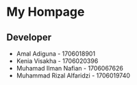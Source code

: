 # My Hompage
## Developer
- Amal Adiguna - 1706018901
- Kenia Visakha - 1706020396
- Muhamad Ilman Nafian - 1706067626
- Muhammad Rizal Alfaridzi - 1706019740